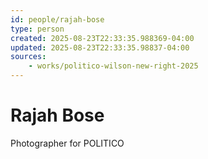 ```yaml
---
id: people/rajah-bose
type: person
created: 2025-08-23T22:33:35.988369-04:00
updated: 2025-08-23T22:33:35.98837-04:00
sources:
    - works/politico-wilson-new-right-2025
---
```


# Rajah Bose

Photographer for POLITICO

